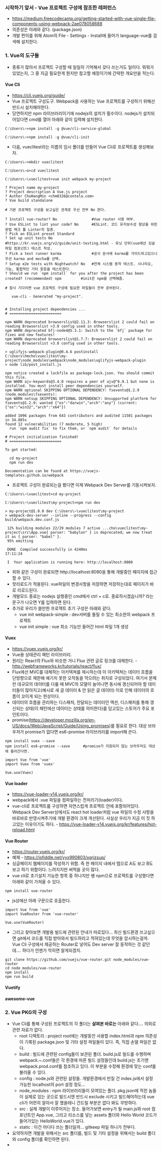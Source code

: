 ### 시작하기 앞서 - Vue 프로젝트 구성에 참조한 레퍼런스
+ https://medium.freecodecamp.org/getting-started-with-vue-single-file-components-using-webpack-2ae078058688
+ 의존성은 아래와 같다. (package.json)
+ 개발 편의를 위해 Atom의 File - Settings - Install에 들어가 language-vue를 검색해 설치한다.

### 1. Vue의 도구들
+ 종류가 많아서 프로젝트 구성할 때 일일히 기억해서 갖다 쓰는거도 일이다. 뭐뭐가 있었는지, 그 중 지금 필요한게 뭔지만 참고할 예정이기에 간략한 개요만을 적는다.
#### Vue Cli
+ https://cli.vuejs.org/guide/
+ Vue 프로젝트 구성도구. Webpack을 사용하는 Vue 프로젝트를 구성하기 위해선 반드시 설치해야한다.
+ 당연하지만 npm 라이브러리이기에 nodejs의 설치가 필수이다. nodejs가 설치되어있다면 cmd를 열어 아래와 같이 입력해 설치한다.
```
C:\Users\~>npm install -g @vue/cli-service-global

C:\Users\~>npm install -g @vue/cli-init
```
+ 다음, vueclitest라는 이름의 임시 폴더를 만들어 Vue Cli로 프로젝트를 생성해보자.
```
C:\Users\~>mkdir vueclitest

C:\Users\~o>cd vueclitest

C:\Users\~\vueclitest>vue init webpack my-project

? Project name my-project
? Project description A Vue.js project
? Author ChoHangMin <chm0326@contela.com>
? Vue build standalone

# 기본 프로젝트 구성을 보고싶은 관계로 우선 전부 No 한다.

? Install vue-router? No                #Vue router 사용 여부.
? Use ESLint to lint your code? No      #ESLint. 코드 유지보수성 향상을 위한 문법 채크 툴 Linter의 일종.
? Pick an ESLint preset Standard
? Set up unit tests No                  #https://kr.vuejs.org/v2/guide/unit-testing.html - 유닛 단위(vue에선 싱글 파일 컴포넌트) 테스트 작성.
? Pick a test runner karma              #공식 문서에 karma를 가이드하고있으니 우선 karma and mocha를 선택.
? Setup e2e tests with Nightwatch? No   #전체 시스템 동작 테스트. 시나리오, 기능, 통합적인 기타 등등을 테스트한다.
? Should we run `npm install` for you after the project has been created? (recommended) npm         #init은 npm을 선택해줌.

# 잠시 기다리면 vue 프로젝트 구성에 필요한 파일들이 전부 준비된다.

   vue-cli · Generated "my-project".


# Installing project dependencies ...
# ========================

npm WARN deprecated browserslist@2.11.3: Browserslist 2 could fail on reading Browserslist >3.0 config used in other tools.
npm WARN deprecated bfj-node4@5.3.1: Switch to the `bfj` package for fixes and new features!
npm WARN deprecated browserslist@1.7.7: Browserslist 2 could fail on reading Browserslist >3.0 config used in other tools.

> uglifyjs-webpack-plugin@0.4.6 postinstall C:\Users\hmcho\vueclitest\my-project\node_modules\webpack\node_modules\uglifyjs-webpack-plugin
> node lib/post_install.js

npm notice created a lockfile as package-lock.json. You should commit this file.
npm WARN ajv-keywords@3.4.0 requires a peer of ajv@^6.9.1 but none is installed. You must install peer dependencies yourself.
npm WARN optional SKIPPING OPTIONAL DEPENDENCY: fsevents@1.2.9 (node_modules\fsevents):
npm WARN notsup SKIPPING OPTIONAL DEPENDENCY: Unsupported platform for fsevents@1.2.9: wanted {"os":"darwin","arch":"any"} (current: {"os":"win32","arch":"x64"})

added 1096 packages from 643 contributors and audited 11501 packages in 34.885s
found 12 vulnerabilities (7 moderate, 5 high)
  run `npm audit fix` to fix them, or `npm audit` for details

# Project initialization finished!
# ========================

To get started:

  cd my-project
  npm run dev

Documentation can be found at https://vuejs-templates.github.io/webpack
```
+ 프로젝트 구성이 완료되는걸 봤다면 이제 Webpack Dev Server를 기동시켜보자.
```
C:\Users\~\vueclitest>cd my-project

C:\Users\~\vueclitest\my-project>npm run dev

> my-project@1.0.0 dev C:\Users\~\vueclitest\my-project
> webpack-dev-server --inline --progress --config build/webpack.dev.conf.js

 12% building modules 22/29 modules 7 active ...cho\vueclitest\my-project\src\App.vue{ parser: "babylon" } is deprecated; we now treat it as { parser: "babel" }.
 95% emitting

 DONE  Compiled successfully in 4240ms                                                                          17:11:24

 I  Your application is running here: http://localhost:8080
```
+ 위와 같은 구성이 완료되면 http://localhost:8080을 통해 개발중인 페이지에 접근할 수 있다.
+ 핫리로드가 적용된다. vue파일의 변경사항을 저장하면 저장하는대로 페이지가 바로 리로드된다.
+ 개발모드 종료는 nodejs 실행중인 cmd에서 ctrl + c로. 종료하시겠습니까? 라는 문구가 나오면 Y를 입력하면 된다.
+ 추가로 우리가 쓸만한 프로젝트 초기 구성은 아래와 같다.
    * vue init webpack-simple : dev서버를 돌릴 수 있는 최소한의 webpack 프로젝트
    * vue init simple : vue 최소 기능만 들어간 html 파일 1개 생성

#### Vuex
+ https://vuex.vuejs.org/kr/
+ Vue용 상태관리 패턴 라이브러리.
+ 원리는 React의 Flux와 비슷한 거니 Flux 관련 글로 링크를 대체한다. - http://webframeworks.kr/tutorials/react/flux/
+ Flux에선 MVC를 대체하는 아키텍쳐를 제시하는데 이 아키텍쳐는 데이터 흐름을 단방향으로 제한해 예기치 못한 오작동을 막으려는 취지로 구성되었다. 여기서 문제란 대규모의 데이터를 다룰 때 MVC의 모델이 늘어나면 동시에 갱신되어야 할 데이터들이 많아지고(예시로 새 글 데이터 & 안 읽은 글 데이터) 이로 인해 데이터의 흐름이 꼬이게 되는 현상이다.
+ 데이터의 흐름을 관리하는 디스패처, 전달되는 데이터인 액션, 디스패처를 통해 갱신되는 상태(이 패턴에선 데이터는 상태를 의미한다)를 담고있는 스토어가 주요 포인트이다.
+ promise(https://developer.mozilla.org/en-US/docs/Web/JavaScript/Guide/Using_promises)를 필요로 한다. 대상 브라우저가 promise가 없다면 es6-promise 라이브러리를 import해 쓴다.
```
npm install vuex --save
npm install es6-promise --save      #promise가 지원되지 않는 브라우저도 대상에 들어간다면.
```
```
import Vue from 'vue'
import Vuex from 'vuex'

Vue.use(Vuex)
```
#### Vue loader
+ https://vue-loader-v14.vuejs.org/kr/
+ webpack에서 .vue 파일을 컴파일하는 전처리기(loader)이다.
+ vue-cli로 프로젝트를 구성하면 자연스럽게 프로젝트 안에 포함되어있다. Webpack Dev Server상에서도 react hot loader처럼 vue 파일의 수정 사항을 바로바로 반영시켜주기에 개발 환경이 크게 개선된다. 사실상 우리가 지금 이 짓 하고있는 이유이기도 하다. - https://vue-loader-v14.vuejs.org/kr/features/hot-reload.html
#### Vue Router
+ https://router.vuejs.org/kr/
+ 예제 - https://jsfiddle.net/yyx990803/xgrjzsup/
+ 싱글페이지 웹페이지를 작성하기 위함. 즉 한 페이지 내에서 탭으로 A도 보고 B도 보고 하기 위함이다. 느려지지만 써먹을 곳이 많다.
+ vue cli로 초기설치 가능한 항목 중 하나지만 쌩 npm으로 프로젝트를 구성했다면 아래와 같이 가져올 수 있다.
```
npm install vue-router
```
+ js상에선 아래 구문으로 호출한다.
```
import Vue from 'vue'
import VueRouter from 'vue-router'

Vue.use(VueRouter)
```
+ 그리고 찾아보면 개발용 빌드에 관련된 안내가 따로있다... 최신 빌드환경 쓰고싶으면 git에서 코드를 직접 받아와서 빌드하라고 적혀있는데 무엇을 암시하는걸까. Vue Cli 구성에서 제공하는 Router로 넣어도 Dev server 잘 동작하는 것 같던데.... 하다가 언젠가 막히면 알게되겠지.
```
git clone https://github.com/vuejs/vue-router.git node_modules/vue-router
cd node_modules/vue-router
npm install
npm run build
```
#### Vuetify

#### awesome-vue

### 2. Vue PKG의 구성
+ Vue Cli를 통해 구성된 프로젝트의 각 폴더는 **살펴본 바로는** 아래와 같다.... 의외로 관련 자료가 없다.
    * root 디렉토리 : project root에는 개발동안 사용할 index.html과 npm 의존성이 기록된 package.json 및 기타 설정 파일들이 있다. 즉, 직접 손댈 파일은 없다.
    * build : 빌드에 관련된 config들이 보관된 폴더. build.js로 빌드를 수행하며 webpack.~.conf들은 각 환경에 따른 빌드 설정들인데 build.js는 초기엔 webpack.prod.conf를 참조하고 있다. 이 부분을 수정해 환경에 맞는 conf를 불러올 수 있다.
    * config : node.js와 관련된 설정들. 개발환경에서 만질 건 index.js에서 설정 가능한 localhost의 port 설정 정도...
    * node_modules : npm 라이브러리들이 모여있는 폴더. pkg.json에 적힌 놈들이 실제로 있는 곳으로 빌드시엔 반드시 exclude 시키고 빌드해야하는데 vue cli가 어련히 알아서 잘 했을테니 건드릴 부분은 없다 봐도 무방하다.
    * src : 실제 개발이 이루어지는 장소. 들어가보면 entry가 될 main.js와 root 컴포넌트인 App.vue, 그리고 리소스를 넣는 assets 폴더와 Hello World 코드가 들어가있는 HelloWorld.vue가 있다.
    * static : 이건 어디다 쓰는 폴더일까... gitkeep 파일 하나가 전부다. 
+ 요약하자면 개발을 위해서는 src 폴더를, 빌드 및 기타 설정을 위해서는 build 폴더와 config 폴더를 확인하면 된다.
+ 
